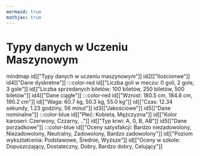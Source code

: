 ```yaml
---
mermaid: true
mathjax: true
---
```


# Typy danych w Uczeniu Maszynowym

<div class="mermaid">
mindmap
    id[["Typy danych w uczeniu maszynowym"]]
        id2[["Ilościonwe"]]
            id4[["Dane dyskretne"]]
            :::color-red
                id[["Liczba goli w meczu: 0 goli, 2 gole, 3 gole"]]
                id[["Liczba sprzedanych biletów: 100 biletów, 250 biletów, 500 biletów"]]
            id4[["Dane ciągłe"]]
            :::color-red
                id[["Wzrost: 180.5 cm, 184.8 cm, 190.2 cm"]]
                id[["Waga: 60.7 kg, 50.3 kg, 55.0 kg"]]
                id[["Czas: 12.34 sekundy, 1.23 godziny, 56 minut"]]
        id3[["Jakościowe"]]
            id5[["Dane nominalne"]]
            :::color-blue
                id[["Płeć: Kobieta, Mężczyzna"]]
                id[["Kolor karoseri: Czerwony, Czzarny, .."]]
                id[["Typ krwi: A, 0, B, AB"]]
            id5[["Dane porzadkowe"]]
            :::color-blue
                id[["Oceny satysfakcji: Bardzo niezadowolony, Niezadowolony, Neutralny, Zadowolony, Bardzo zadowolony"]]
                id[["Poziom wykształcenia: Podstawowe, Średnie, Wyższe"]]
                id[["Oceny w szkole: Dopuszczający, Dostateczny, Dobry, Bardzo dobry, Celujący"]]
</div>